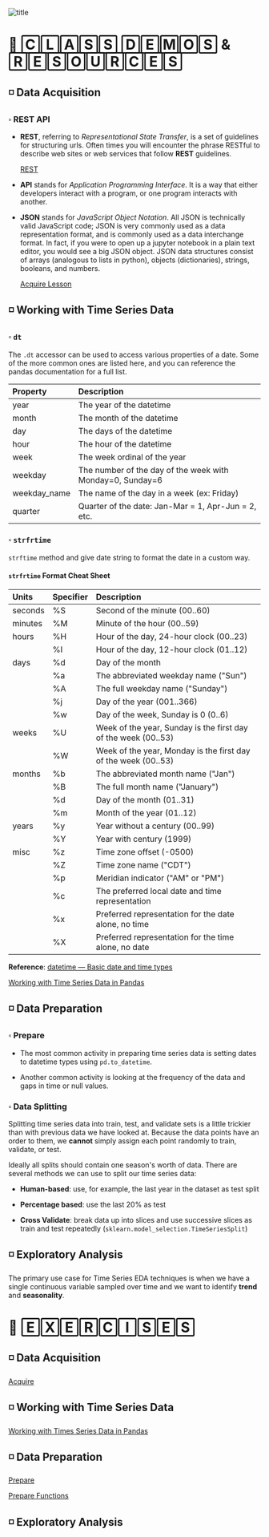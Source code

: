 ![title](https://user-images.githubusercontent.com/105242871/184060106-abb6bfbf-eada-49ca-9f89-12ec3ffd2657.jpg)

# 🔆 🄲🄻🄰🅂🅂 🄳🄴🄼🄾🅂 & 🅁🄴🅂🄾🅄🅁🄲🄴🅂

## ◽ Data Acquisition
### ▫️ REST API
- **REST**, referring to *Representational State Transfer*, is a set of guidelines for structuring urls. Often times you will encounter the phrase RESTful to describe web sites or web services that follow **REST** guidelines.

    [REST](https://en.wikipedia.org/wiki/Representational_state_transfer)
    
- **API** stands for *Application Programming Interface*. It is a way that either developers interact with a program, or one program interacts with another.

- **JSON** stands for *JavaScript Object Notation*. All JSON is technically valid JavaScript code; JSON is very commonly used as a data representation format, and is commonly used as a data interchange format. In fact, if you were to open up a jupyter notebook in a plain text editor, you would see a big JSON object. JSON data structures consist of arrays (analogous to lists in python), objects (dictionaries), strings, booleans, and numbers.

    [Acquire Lesson](acquire_lesson.ipynb)

## ◽ Working with Time Series Data
### ▫️ `dt`
The `.dt` accessor can be used to access various properties of a date. Some of the more common ones are listed here, and you can reference the pandas documentation for a full list.

| **Property**   | **Description**   | 
|:--------|:------------|
| year | The year of the datetime |
| month | The month of the datetime |
| day | The days of the datetime | 
| hour | The hour of the datetime | 
| week | The week ordinal of the year |
| weekday | The number of the day of the week with Monday=0, Sunday=6 |
| weekday_name | The name of the day in a week (ex: Friday) |
| quarter | Quarter of the date: Jan-Mar = 1, Apr-Jun = 2, etc.

###  ▫️ `strfrtime`
`strftime` method and give date string to format the date in a custom way.

#### `strfrtime` Format Cheat Sheet
| **Units**   | **Specifier**   | **Description**                                                    |
|:--------|:------------|:---------------------------------------------------------------|
| seconds | %S          | Second of the minute (00..60)                                  |
| minutes | %M          | Minute of the hour (00..59)                                    |
| hours   | %H          | Hour of the day, 24-hour clock (00..23)                        |
|         | %I          | Hour of the day, 12-hour clock (01..12)                        |
| days    | %d          | Day of the month                                               |
|         | %a          | The abbreviated weekday name ("Sun")                           |
|         | %A          | The full weekday name ("Sunday")                               |
|         | %j          | Day of the year (001..366)                                     |
|         | %w          | Day of the week, Sunday is 0 (0..6)                            |
| weeks   | %U          | Week of the year, Sunday is the first day of the week (00..53) |
|         | %W          | Week of the year, Monday is the first day of the week (00..53) |
| months  | %b          | The abbreviated month name ("Jan")                             |
|         | %B          | The full month name ("January")                                |
|         | %d          | Day of the month (01..31)                                      |
|         | %m          | Month of the year (01..12)                                     |
| years   | %y          | Year without a century (00..99)                                |
|         | %Y          | Year with century (1999)                                       |
| misc    | %z          | Time zone offset (-0500)                                       |
|         | %Z          | Time zone name ("CDT")                                         |
|         | %p          | Meridian indicator ("AM" or "PM")                              |
|         | %c          | The preferred local date and time representation               |
|         | %x          | Preferred representation for the date alone, no time           |
|         | %X          | Preferred representation for the time alone, no date           |
**Reference**: [datetime — Basic date and time types](https://docs.python.org/3/library/datetime.html#strftime-and-strptime-behavior)

[Working with Time Series Data in Pandas](working_with_time_series_in_pandas.ipynb)

## ◽ Data Preparation
### ▫️ Prepare
- The most common activity in preparing time series data is setting dates to datetime types using `pd.to_datetime`.

- Another common activity is looking at the frequency of the data and gaps in time or null values.

### ▫️ Data Splitting
Splitting time series data into train, test, and validate sets is a little trickier than with previous data we have looked at. Because the data points have an order to them, we **cannot** simply assign each point randomly to train, validate, or test.

Ideally all splits should contain one season's worth of data. There are several methods we can use to split our time series data:

- **Human-based**: use, for example, the last year in the dataset as test split

- **Percentage based**: use the last 20% as test

- **Cross Validate**: break data up into slices and use successive slices as train and test repeatedly (`sklearn.model_selection.TimeSeriesSplit`)

## ◽ Exploratory Analysis
The primary use case for Time Series EDA techniques is when we have a single continuous variable sampled over time and we want to identify **trend** and **seasonality**.


# 🔆 🄴🅇🄴🅁🄲🄸🅂🄴🅂

## ◽ Data Acquisition
[Acquire](acquire.ipynb)

## ◽ Working with Time Series Data
[Working with Times Series Data in Pandas](time_series_data_exercises.ipynb)

## ◽ Data Preparation
[Prepare](prepare.ipynb)

[Prepare Functions](prepare.py)

## ◽ Exploratory Analysis